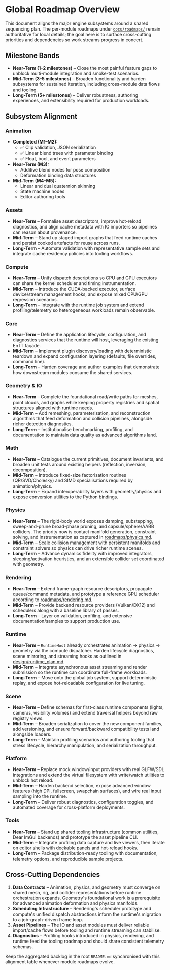 # Global Roadmap Overview

This document aligns the major engine subsystems around a shared sequencing plan. The
per-module roadmaps under [`docs/roadmaps/`](roadmaps) remain authoritative for local
details; the goal here is to surface cross-cutting priorities and dependencies so work
streams progress in concert.

## Milestone Bands

- **Near-Term (1–2 milestones)** – Close the most painful feature gaps to unblock
  multi-module integration and smoke-test scenarios.
- **Mid-Term (3–5 milestones)** – Broaden functionality and harden subsystems for
  sustained iteration, including cross-module data flows and tooling.
- **Long-Term (5+ milestones)** – Deliver robustness, authoring experiences, and
  extensibility required for production workloads.

## Subsystem Alignment

### Animation

- **Completed (M1–M2):**
  - ✅ Clip validation, JSON serialization
  - ✅ Linear blend trees with parameter binding
  - ✅ Float, bool, and event parameters
- **Near-Term (M3):**
  - Additive blend nodes for pose composition
  - Deformation binding data structures
- **Mid-Term (M4–M5):**
  - Linear and dual quaternion skinning
  - State machine nodes
  - Editor authoring tools

### Assets

- **Near-Term** – Formalise asset descriptors, improve hot-reload diagnostics, and align
  cache metadata with IO importers so pipelines can reason about provenance.
- **Mid-Term** – Stand up staged import graphs that feed runtime caches and persist cooked
  artefacts for reuse across runs.
- **Long-Term** – Automate validation with representative sample sets and integrate cache
  residency policies into tooling workflows.

### Compute

- **Near-Term** – Unify dispatch descriptions so CPU and GPU executors can share the kernel
  scheduler and timing instrumentation.
- **Mid-Term** – Introduce the CUDA-backed executor, surface device/stream management hooks,
  and expose mixed CPU/GPU regression scenarios.
- **Long-Term** – Integrate with the runtime job system and extend profiling/telemetry so
  heterogeneous workloads remain observable.

### Core

- **Near-Term** – Define the application lifecycle, configuration, and diagnostics services
  that the runtime will host, leveraging the existing EnTT façade.
- **Mid-Term** – Implement plugin discovery/loading with deterministic teardown and expand
  configuration layering (defaults, file overrides, command line).
- **Long-Term** – Harden coverage and author examples that demonstrate how downstream modules
  consume the shared services.

### Geometry & IO

- **Near-Term** – Complete the foundational read/write paths for meshes, point clouds, and
  graphs while keeping property registries and spatial structures aligned with runtime
  needs.
- **Mid-Term** – Add remeshing, parameterisation, and reconstruction algorithms that feed
  deformation and collision pipelines, alongside richer detection diagnostics.
- **Long-Term** – Institutionalise benchmarking, profiling, and documentation to maintain
  data quality as advanced algorithms land.

### Math

- **Near-Term** – Catalogue the current primitives, document invariants, and broaden unit
  tests around existing helpers (reflection, inversion, decomposition).
- **Mid-Term** – Introduce fixed-size factorisation routines (QR/SVD/Cholesky) and SIMD
  specialisations required by animation/physics.
- **Long-Term** – Expand interoperability layers with geometry/physics and expose conversion
  utilities to the Python bindings.

### Physics

- **Near-Term** – The rigid-body world exposes damping, substepping, sweep-and-prune
  broad-phase pruning, and capsule/sphere/AABB colliders. The priority now is contact
  manifold generation, constraint solving, and instrumentation as captured in
  [roadmaps/physics.md](roadmaps/physics.md).
- **Mid-Term** – Scale collision management with persistent manifolds and constraint
  solvers so physics can drive richer runtime scenes.
- **Long-Term** – Advance dynamics fidelity with improved integrators, sleeping/activation
  heuristics, and an extensible collider set coordinated with geometry.

### Rendering

- **Near-Term** – Extend frame-graph resource descriptors, propagate queue/command metadata,
  and prototype a reference GPU scheduler according to
  [roadmaps/rendering.md](roadmaps/rendering.md).
- **Mid-Term** – Provide backend resource providers (Vulkan/DX12) and schedulers along with a
  baseline library of passes.
- **Long-Term** – Layer on validation, profiling, and extensive documentation/samples to
  support production use.

### Runtime

- **Near-Term** – `RuntimeHost` already orchestrates animation → physics → geometry via the
  compute dispatcher. Harden lifecycle diagnostics, scene mirroring, and streaming hooks as
  outlined in [design/runtime_plan.md](design/runtime_plan.md).
- **Mid-Term** – Integrate asynchronous asset streaming and render submission so the runtime
  can coordinate full-frame workloads.
- **Long-Term** – Move onto the global job system, support deterministic replay, and expose
  hot-reloadable configuration for live tuning.

### Scene

- **Near-Term** – Define schemas for first-class runtime components (lights, cameras,
  visibility volumes) and extend traversal helpers beyond raw registry views.
- **Mid-Term** – Broaden serialization to cover the new component families, add versioning,
  and ensure forward/backward compatibility tests land alongside loaders.
- **Long-Term** – Maintain profiling scenarios and authoring tooling that stress lifecycle,
  hierarchy manipulation, and serialization throughput.

### Platform

- **Near-Term** – Replace mock window/input providers with real GLFW/SDL integrations and
  extend the virtual filesystem with write/watch utilities to unblock hot reload.
- **Mid-Term** – Harden backend selection, expose advanced window features (high DPI,
  fullscreen, swapchain surfaces), and wire real input sampling into the runtime.
- **Long-Term** – Deliver robust diagnostics, configuration toggles, and automated coverage
  for cross-platform deployments.

### Tools

- **Near-Term** – Stand up shared tooling infrastructure (common utilities, Dear ImGui
  backends) and prototype the asset pipeline CLI.
- **Mid-Term** – Integrate profiling data capture and live viewers, then iterate on editor
  shells with dockable panels and hot-reload hooks.
- **Long-Term** – Package distribution-ready tooling with documentation, telemetry options,
  and reproducible sample projects.

## Cross-Cutting Dependencies

1. **Data Contracts** – Animation, physics, and geometry must converge on shared mesh,
   rig, and collider representations before runtime orchestration expands. Geometry's
   foundational work is a prerequisite for advanced animation deformation and physics
   manifolds.
2. **Scheduling Infrastructure** – Rendering's scheduler prototype and compute's unified
   dispatch abstractions inform the runtime's migration to a job-graph-driven frame loop.
3. **Asset Pipelines** – The IO and asset modules must deliver reliable import/cache flows
   before tooling and runtime streaming can stabilise.
4. **Diagnostics** – Profiling hooks introduced in physics, rendering, and runtime feed the
   tooling roadmap and should share consistent telemetry schemas.

Keep the aggregated backlog in the root `README.md` synchronised with this alignment table
whenever module roadmaps evolve.
